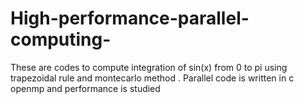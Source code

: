 # High-performance-parallel-computing-

These are codes to compute integration of sin(x) from 0 to pi using trapezoidal rule and montecarlo method . 
Parallel code is written in c openmp and performance is studied 
